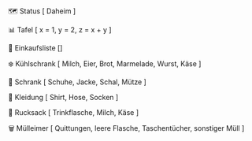 🗺️ Status [
    Daheim
]

📊 Tafel [
    x = 1,
    y = 2,
    z = x + y
]

📝 Einkaufsliste []

❄️ Kühlschrank [
    Milch,
    Eier,
    Brot,
    Marmelade,
    Wurst,
    Käse
]

🧳 Schrank [
    Schuhe,
    Jacke,
    Schal,
    Mütze
]

👚 Kleidung [
    Shirt,
    Hose,
    Socken
]

🎒 Rucksack [
    Trinkflasche,
    Milch,
    Käse
]

🗑️ Mülleimer [
    Quittungen,
    leere Flasche,
    Taschentücher,
    sonstiger Müll
]
